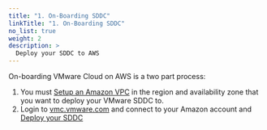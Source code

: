 ```yaml
---
title: "1. On-Boarding SDDC"
linkTitle: "1. On-Boarding SDDC"
no_list: true
weight: 2
description: >
  Deploy your SDDC to AWS 
---
```


On-boarding VMware Cloud on AWS is a two part process:

1. You must [Setup an Amazon VPC](/guide/1.-on-boarding-sddc/aws-vpc-setup) in the region and availability zone that you want to deploy your VMware SDDC to.
2. Login to [vmc.vmware.com](https://vmc.vmware.com) and connect to your Amazon account and [Deploy your SDDC](/guide/1.-on-boarding-sddc/deploy-sddc)

